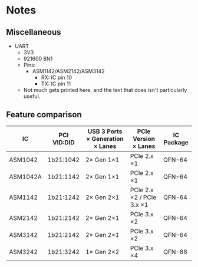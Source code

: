 # Notes


## Miscellaneous

- UART
  - 3V3
  - 921600 8N1
  - Pins:
    - ASM1142/ASM2142/ASM3142
      - RX: IC pin 10
      - TX: IC pin 11
  - Not much gets printed here, and the text that does isn't
    particularly useful.


## Feature comparison

| IC | PCI VID:DID | USB 3 Ports × Generation × Lanes | PCIe Version × Lanes | IC Package |
| --- | --- | --- | --- | --- |
| ASM1042 | 1b21:1042 | 2× Gen 1×1 | PCIe 2.x ×1 | QFN-64 |
| ASM1042A | 1b21:1142 | 2× Gen 1×1 | PCIe 2.x ×1 | QFN-64 |
| ASM1142 | 1b21:1242 | 2× Gen 2×1 | PCIe 2.x ×2 / PCIe 3.x ×1 | QFN-64 |
| ASM2142 | 1b21:2142 | 2× Gen 2×1 | PCIe 3.x ×2 | QFN-64 |
| ASM3142 | 1b21:2142 | 2× Gen 2×1 | PCIe 3.x ×2 | QFN-64 |
| ASM3242 | 1b21:3242 | 1× Gen 2×2 | PCIe 3.x ×4 | QFN-88 |
